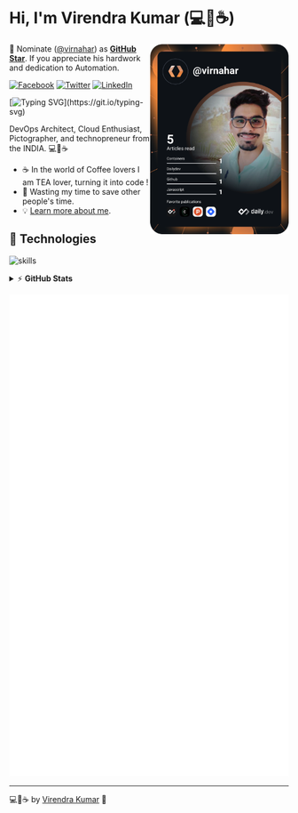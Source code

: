 # Hi, I'm Virendra Kumar (💻💖☕)
<!-- markdownlint-disable MD033 -->
<a href="[https://app.daily.dev/virnahar](https://app.daily.dev/virnahar)"><img src="https://github.com/virnahar/virnahar/blob/main/devcard.svg" width="250" align="right" alt="Virendra Kumar's Dev Card"/></a>
<!-- markdownlint-enable MD033 -->
📢 Nominate ([@virnahar](https://virnahar.github.io)) as **[GitHub Star](https://stars.github.com/nominate)**. If you appreciate his hardwork and dedication to Automation.



[![Facebook](https://img.shields.io/badge/Facebook-%231877F2.svg?&style=flat-square&logo=facebook&logoColor=white)](https://facebook.com/virnahar) [![Twitter](https://img.shields.io/badge/Twitter-%231DA1F2.svg?&style=flat-square&logo=twitter&logoColor=white)](https://twitter.com/virnahar) [![LinkedIn](https://img.shields.io/badge/LinkedIn-%230077B5.svg?&style=flat-square&logo=linkedin&logoColor=white)](https://linkedin.com/in/virnahar)

[![Typing SVG](https://readme-typing-svg.herokuapp.com?font=comfortaa&color=016EEA&size=24&width=500&lines=DevOps+Architect;Automation-Is+Fun;Cloud+Enthusiast;and+Technopreneur!;Nice+to+meet+you...)](https://git.io/typing-svg)

DevOps Architect, Cloud Enthusiast, Pictographer, and technopreneur from the INDIA. 💻💖☕





- ☕ In the world of Coffee lovers I am TEA lover, turning it into code !
- 🎯 Wasting my time to save other people's time.
- 💡 [Learn more about me](https://virnahar.github.io).


## 🔧 Technologies

![skills](https://skillicons.dev/icons?i=aws,azure,docker,kubernetes,ansible,git,github,gitlab,grafana,prometheus,openshift,linux,py,bash,powershell,vscode,vim,nginx,html,css,mysql&theme=dark&perline=14)


<details>
    <summary>&#9889 <b>GitHub Stats</b></summary><br/>

[![Virendra's GitHub stats](https://github-readme-stats.vercel.app/api?username=virnahar&count_private=true&show_icons=true&theme=tokyonight)]
[![Top Language](https://github-readme-stats.vercel.app/api/top-langs/?username=virnahar&layout=compact)]

</details>

<!-- markdownlint-enable MD033 -->

![Metrics](https://github.com/virnahar/virnahar/blob/main/github-metrics.svg)

---

💻💖☕ by [Virendra Kumar](https://virnahar.github.io) 🙏

[personal website]: https://virnahar.github.io
[facebook]: https://facebook.com/virnahar
[twitter]: https://twitter.com/virnahar
[instagram]: https://instagram.com/virnahar
[youtube]: https://youtube.com/virnahar
